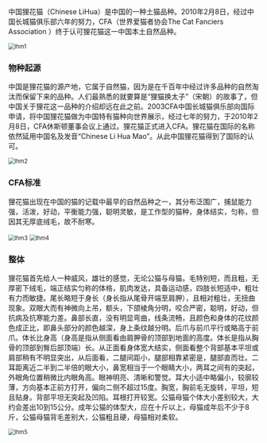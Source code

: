 中国狸花猫（Chinese LiHua）是中国的一种土猫品种。2010年2月8日，经过中国长城猫俱乐部六年的努力，CFA（世界爱猫者协会The Cat Fanciers Association ）终于认可狸花猫这一中国本土自然品种。

<img src="https://cdn.jsdelivr.net/gh/six3git/six3git.github.com/images/lhm1.jpg" alt="lhm1" style="zoom:80%;" />

### 物种起源

中国是狸花猫的源产地，它属于自然猫，因为是在千百年中经过许多品种的自然淘汰而保留下来的品种。人们最熟悉的就要算是“狸猫换太子”（宋朝）的故事了，但中国关于狸花这一品种的介绍却远在此之前。2003CFA中国长城猫俱乐部向国际申请，将中国狸花猫做为中国特有猫种向世界展示，经过七年的努力，于2010年2月8日，CFA休斯顿董事会议上通过。狸花猫正式进入CFA。狸花猫在国际的名称依然延用中国名及发音“Chinese Li Hua Mao”。从此中国狸花猫得到了国际的认可。

<img src="https://cdn.jsdelivr.net/gh/six3git/six3git.github.com/images/lhm2.jpg" alt="lhm2" style="zoom:80%;" />

### CFA标准

狸花猫出现在中国的猫的记载中最早的自然品种之一，其分布泛围广，捕鼠能力强，活泼，好动，平衡能力强，聪明灵敏，是工作型的猫种，身体结实，匀称，但因其无厚底绒毛，故不耐寒。

<img src="https://cdn.jsdelivr.net/gh/six3git/six3git.github.com/images/lhm3.jpg" alt="lhm3" style="zoom:80%;" />

<img src="https://cdn.jsdelivr.net/gh/six3git/six3git.github.com/images/lhm4.jpg" alt="lhm4" style="zoom:80%;" />

### 整体

狸花猫首先给人一种威风，雄壮的感觉，无论公猫与母猫。毛特别短，而且粗，无厚密下绒毛，端正结实匀称的体格，肌肉发达，具备运动感，四肢长短适中，粗壮有力而敏捷。尾长略短于身长（身长指从尾骨开端至肩胛），且相对粗壮，无扭曲现象。双眼大而有神微向上吊，额头，下颌棱角分明，咬合严密，聪明，好动，但抗病及抗寒能力差。鼻部长直，没有明显弯曲，线条流畅，且颜色和身体的花纹颜色成正比，即鼻头部分的颜色越深，身上条纹越分明。后爪与前爪平行或略高于前爪。体长比身高（身高是指从侧面看由肩胛骨的顶部到地面的高度。体长是指从胸骨的顶部到臀后部顶端）长。从正面看身体宽大结实，侧面看整个背部基本平坦或肩部稍有不明显突出，从后面看，二腿间距小，腿部相靠紧密是，腿部直而壮。二耳距离近二半到二半倍的眼大小，鼻宽相当于一个眼睛大小，两耳之间有的突起，外眼角位置稍微比内眼角高。眼神明亮、清晰和警觉。耳大小适中略偏小，较廓较薄，方向基本正前方打开，偏向二侧不超过15度。胸宽，胸前毛无旋转，平坦，短且贴身。背部平坦无突起及凹陷。耳根打开较宽。公猫母猫个体大小差别较大，大约会差出10到15公分。成年公猫的体型大，应在十斤以上，母猫成年后不少于8斤，公猫母猫背毛差别大，公猫粗且硬，母猫相对柔软。

<img src="https://cdn.jsdelivr.net/gh/six3git/six3git.github.com/images/lhm5.jpg" alt="lhm5" style="zoom:80%;" />